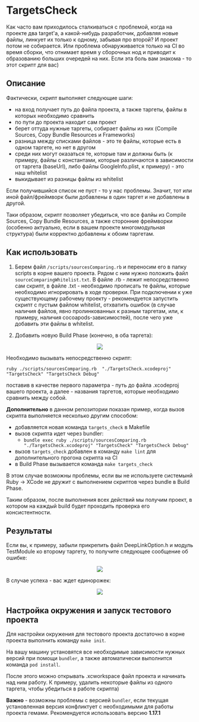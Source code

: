 # TargetsCheck

Как часто вам приходилось сталкиваться с проблемой, когда на проекте два target'а, а какой-нибудь разработчик, добавляя новые файлы, линкует их только к одному, забывая про второй? И проект потом не собирается. Или проблема обнаруживается только на CI во время сборки, что отнимает время у сборочных нод и приводит к образованию больших очередей на них.
Если эта боль вам знакома - то этот скрипт для вас)

## Описание

Фактически, скрипт выполняет следующие шаги:

* на вход получает путь до файла проекта, а также таргеты, файлы в которых необходимо сравнить
* по пути до проекта находит сам проект
* берет оттуда нужные таргеты, собирает файлы из них (Compile Sources, Copy Bundle Resources и Frameworks)
* разница между списками файлов - это те файлы, которые есть в одном таргете, но нет в другом
* среди них могут оказаться те, которые там и должны быть (к примеру, файлы с константами, которые различаются в зависимости от таргета (baseUrl), либо файлы GoogleInfo.plist, к примеру) - это наш whitelist
* выкидывает из разницы файлы из whitelist

Если получившийся список не пуст - то у нас проблемы. Значит, тот или иной файл/фреймворк были добавлены в один таргет и не добавлены в другой.

Таки образом, скрипт позволяет убедиться, что все фалйы из Compile Sources, Copy Bundle Resources, а также сторонние фреймворки (особенно актуально, если в вашем проекте многомодульная структура) были корректно добавлены к обоим таргетам.

## Как использовать

1. Берем файл `/scripts/sourcesComparing.rb` и переносим его в папку scripts в корне вашего проекта. Рядом с ним нужно положить файл `sourceComparingWhitelist.txt`. В файле .rb - лежит непосредственно сам скрипт, в файле .txt - необходимо прописать те файлы, которые необходимо игнорировать в ходе проверки. При подключении к уже существующему рабочему проекту - рекомендуется запустить скрипт с пустым файлом whitelist, отхватить ошибок (в случае наличия файлов, явно пролинкованных к разным таргетам, или, к примеру, наличия cocoapods-зависимостей), после чего уже добавить эти файлы в whitelist.

2. Добавить новую Build Phase (конечно, в оба таргета):

<p align="center">
	<img src="./Pistures/buildPhase.png" />
</p>

Необходимо вызывать непосредственно скрипт:

`ruby ./scripts/sourcesComparing.rb  "./TargetsCheck.xcodeproj" "TargetsCheck" "TargetsCheck Debug"`

поставив в качестве первого параметра - путь до файла .xcodeproj вашего проекта, а далее - названия таргетов, которые необходимо сравнить между собой.

**Дополнительно** в данном репозитории показан пример, когда вызов скрипта выполняется несколько другим способом:

- добавляется новая команда `targets_check` в Makefile
- вызов скрипта идет через bundler:
	- `bundle exec ruby ./scripts/sourcesComparing.rb  "./TargetsCheck.xcodeproj" "TargetsCheck" "TargetsCheck Debug"`
- вызов `targets_check` добавлен в команду `make lint` для дополнительного прогона скрипта на CI
- в Build Phase вызывается команда `make targets_check`

В этом случае возможны проблемы, если вы не используете системынй Ruby -> XCode не дружит с выполнением скриптов через bundle в Build Phase.

Таким образом, после выполнения всех действий мы получим проект, в котором на каждый build будет проходить проверка его консистентности.

## Результаты

Если вы, к примеру, забыли прикрепить файл DeepLinkOption.h и модуль TestModule ко второму таргету, то получите следующее сообщение об ошибке:

<p align="center">
	<img src="./Pistures/fail.png" />
</p>

В случае успеха - вас ждет единорожек:

<p align="center">
	<img src="./Pistures/success.png" />
</p>

## Настройка окружения и запуск тестового проекта

Для настройки окружения для тестового проекта достаточно в корне проекта выполнить команду `make init`.

На вашу машину установятся все необходимые зависимости нужных версий при помощи `bundler`, а также автоматически выполнится команда `pod install`.

После этого можно открывать .xcworkspace файл проекта и начинать над ним работу. К примеру, удалить некоторые файлы из одного таргета, чтобы убедиться в работе скрипта)

**Важно** - возможны проблемы с версией `bundler`, если текущая установленная версия конфликтует с необходимыми для работы проекта гемами. Рекомендуется использовать версию **1.17.1**